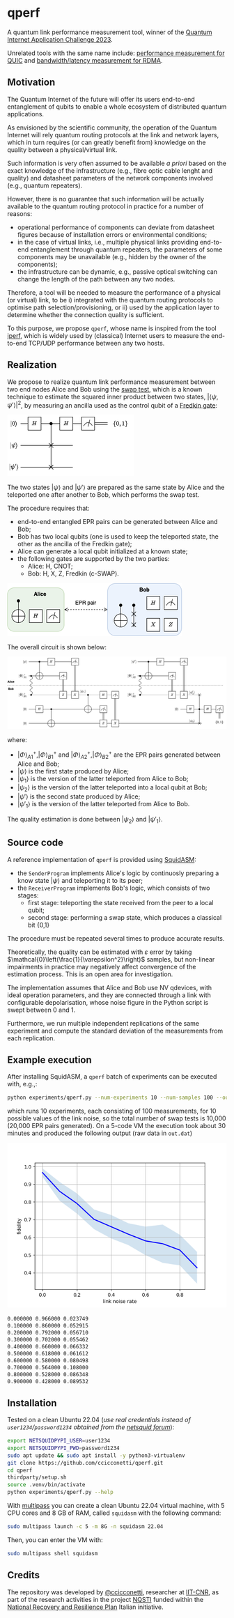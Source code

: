# qperf

A quantum link performance measurement tool, winner of the [Quantum Internet Application Challenge 2023](https://quantuminternetalliance.org/2023/11/21/qia-concludes-quantum-internet-application-challenge-2023-names-best-submission/).

Unrelated tools with the same name include: [performance measurement for QUIC](https://github.com/rbruenig/qperf) and [bandwidth/latency measurement for RDMA](https://github.com/linux-rdma/qperf).

## Motivation

The Quantum Internet of the future will offer its users end-to-end entanglement of qubits to enable a whole ecosystem of distributed quantum applications.

As envisioned by the scientific community, the operation of the Quantum Internet will rely quantum routing protocols at the link and network layers, which in turn requires (or can greatly benefit from) knowledge on the quality between a physical/virtual link.

Such information is very often assumed to be available _a priori_ based on the exact knowledge of the infrastructure (e.g., fibre optic cable lenght and quality) and datasheet parameters of the network components involved (e.g., quantum repeaters).

However, there is no guarantee that such information will be actually available to the quantum routing protocol in practice for a number of reasons:

- operational performance of components can deviate from datasheet figures because of installation errors or environmental conditions;
- in the case of virtual links, i.e., multiple physical links providing end-to-end entanglement through quantum repeaters, the parameters of some components may be unavailable (e.g., hidden by the owner of the components);
- the infrastructure can be dynamic, e.g., passive optical switching can change the length of the path between any two nodes.

Therefore, a tool will be needed to measure the performance of a physical (or virtual) link, to be i) integrated with the quantum routing protocols to optimise path selection/provisioning, or ii) used by the application layer to determine whether the connection quality is sufficient.

To this purpose, we propose `qperf`, whose name is inspired from the tool [iperf](https://iperf.fr/), which is widely used by (classical) Internet users to measure the end-to-end TCP/UDP performance between any two hosts.

## Realization

We propose to realize quantum link performance measurement between two end nodes Alice and Bob using the [swap test](https://en.wikipedia.org/wiki/Swap_test), which is a known technique to estimate the squared inner product between two states, $|\langle \psi,\psi'\rangle|^2$, by measuring an ancilla used as the control qubit of a [Fredkin gate](https://en.wikipedia.org/wiki/Fredkin_gate):

![](docs/qperf-swap-test.png)

The two states $|\psi\rangle$ and $|\psi'\rangle$ are prepared as the same state by Alice and the teleported one after another to Bob, which performs the swap test.

The procedure requires that:

- end-to-end entangled EPR pairs can be generated between Alice and Bob;
- Bob has two local qubits (one is used to keep the teleported state, the other as the ancilla of the Fredkin gate);
- Alice can generate a local qubit initialized at a known state;
- the following gates are supported by the two parties:
  - Alice: H, CNOT;
  - Bob: H, X, Z, Fredkin (c-SWAP).

![](docs/qperf-alice-bob.png)

The overall circuit is shown below:

![](docs/qperf-circuit.png)

where:

- $|\Phi\rangle^+_{A1},|\Phi\rangle^+_{B1}$ and $|\Phi\rangle^+_{A2},|\Phi\rangle^+_{B2}$ are the EPR pairs generated between Alice and Bob;
- $|\psi\rangle$ is the first state produced by Alice;
- $|\psi_1\rangle$ is the version of the latter teleported from Alice to Bob;
- $|\psi_2\rangle$ is the version of the latter teleported into a local qubit at Bob;
- $|\psi'\rangle$ is the second state produced by Alice;
- $|\psi'_1\rangle$ is the version of the latter teleported from Alice to Bob.

The quality estimation is done between $|\psi_2\rangle$ and $|\psi'_1\rangle$.

## Source code

A reference implementation of `qperf` is provided using [SquidASM](https://github.com/QuTech-Delft/squidasm):

- the `SenderProgram` implements Alice's logic by continuosly preparing a know state $|\psi\rangle$ and teleporting it to its peer;
- the `ReceiverProgram` implements Bob's logic, which consists of two stages:
  - first stage: teleporting the state received from the peer to a local qubit;
  - second stage: performing a swap state, which produces a classical bit {0,1}

The procedure must be repeated several times to produce accurate results.

Theoretically, the quality can be estimated with $\varepsilon$ error by taking $\mathcal{0}\left(\frac{1}{\varepsilon^2}\right)$ samples, but non-linear impairments in practice may negatively affect convergence of the estimation process. This is an open area for investigation.

The implementation assumes that Alice and Bob use NV qdevices, with ideal operation parameters, and they are connected through a link with configurable depolarisation, whose noise figure in the Python script is swept between 0 and 1.

Furthermore, we run multiple independent replications of the same experiment and compute the standard deviation of the measurements from each replication.

## Example execution

After installing SquidASM, a `qperf` batch of experiments can be executed with, e.g.,:

```bash
python experiments/qperf.py --num-experiments 10 --num-samples 100 --output out.dat --plot
```

which runs 10 experiments, each consisting of 100 measurements, for 10 possible values of the link noise, so the total number of swap tests is 10,000 (20,000 EPR pairs generated). On a 5-code VM the execution took about 30 minutes and produced the following output (raw data in `out.dat`)

![](docs/qperf-output.png)

```
0.000000 0.966000 0.023749
0.100000 0.860000 0.052915
0.200000 0.792000 0.056710
0.300000 0.702000 0.055462
0.400000 0.660000 0.066332
0.500000 0.618000 0.061612
0.600000 0.580000 0.080498
0.700000 0.564000 0.108000
0.800000 0.528000 0.086348
0.900000 0.428000 0.089532
```

## Installation

Tested on a clean Ubuntu 22.04 (_use real credentials instead of `user1234`/`password1234` obtained from the [netsquid forum](https://forum.netsquid.org/ucp.php?mode=register)_):

```bash
export NETSQUIDPYPI_USER=user1234
export NETSQUIDPYPI_PWD=password1234
sudo apt update && sudo apt install -y python3-virtualenv
git clone https://github.com/ccicconetti/qperf.git
cd qperf
thirdparty/setup.sh
source .venv/bin/activate
python experiments/qperf.py --help
```

With [multipass](https://multipass.run/) you can create a clean Ubuntu 22.04 virtual machine, with 5 CPU cores and 8 GB of RAM, called `squidasm` with the following command:

```bash
sudo multipass launch -c 5 -m 8G -n squidasm 22.04
```

Then, you can enter the VM with:

```bash
sudo multipass shell squidasm
```

## Credits

The repository was developed by [@ccicconetti](https://github.com/ccicconetti), researcher at [IIT-CNR](https://www.iit.cnr.it/en), as part of the research activities in the project [NQSTI](https://www.nqsti.it/) funded within the [National Recovery and Resilience Plan](https://www.italiadomani.gov.it/content/sogei-ng/it/en/home.html) Italian initiative.
